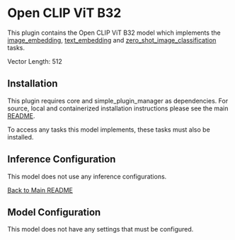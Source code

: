 # Open CLIP ViT B32
This plugin contains the Open CLIP ViT B32 model which implements the [image_embedding](../image_embedding/README.md), [text_embedding](../text_embedding/README.md) and [zero_shot_image_classification](../zero_shot_image_classification/README.md) tasks.

Vector Length: 512

## Installation

This plugin requires core and simple_plugin_manager as dependencies. For source, local and containerized installation instructions please see the main [README](../../README.md).

To access any tasks this model implements, these tasks must also be installed.


## Inference Configuration

This model does not use any inference configurations.

[Back to Main README](../../README.md)

## Model Configuration

This model does not have any settings that must be configured.
